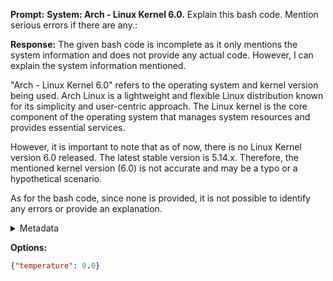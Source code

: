 **Prompt:**
**System: Arch - Linux Kernel 6.0.** Explain this bash code. Mention serious errors if there are any.:
     

**Response:**
The given bash code is incomplete as it only mentions the system information and does not provide any actual code. However, I can explain the system information mentioned.

"Arch - Linux Kernel 6.0" refers to the operating system and kernel version being used. Arch Linux is a lightweight and flexible Linux distribution known for its simplicity and user-centric approach. The Linux kernel is the core component of the operating system that manages system resources and provides essential services.

However, it is important to note that as of now, there is no Linux Kernel version 6.0 released. The latest stable version is 5.14.x. Therefore, the mentioned kernel version (6.0) is not accurate and may be a typo or a hypothetical scenario.

As for the bash code, since none is provided, it is not possible to identify any errors or provide an explanation.

<details><summary>Metadata</summary>

- Duration: 4243 ms
- Datetime: 2024-01-09T14:44:55.790594
- Model: gpt-3.5-turbo-0613

</details>

**Options:**
```json
{"temperature": 0.0}
```

